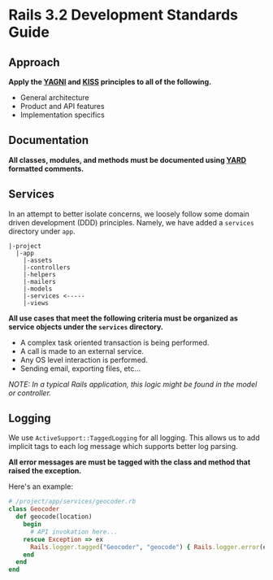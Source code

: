 # Rails 3.2 Development Standards Guide

## Approach

**Apply the [YAGNI](http://en.wikipedia.org/wiki/You_ain't_gonna_need_it) and [KISS](http://en.wikipedia.org/wiki/KISS_principle) principles to all of the following.**

* General architecture
* Product and API features
* Implementation specifics

## Documentation

**All classes, modules, and methods must be documented using [YARD](http://yardoc.org/) formatted comments.**

## Services

In an attempt to better isolate concerns, we loosely follow some domain driven development (DDD) principles.
Namely, we have added a `services` directory under `app`.

```
|-project
  |-app
    |-assets
    |-controllers
    |-helpers
    |-mailers
    |-models
    |-services <-----
    |-views
```

**All use cases that meet the following criteria must be organized as service objects under the `services` directory.**

* A complex task oriented transaction is being performed.
* A call is made to an external service.
* Any OS level interaction is performed.
* Sending email, exporting files, etc...

*NOTE: In a typical Rails application, this logic might be found in the model or controller.*

## Logging

We use `ActiveSupport::TaggedLogging` for all logging. This allows us to add implicit tags to each log message which supports better log parsing.

**All error messages are must be tagged with the class and method that raised the exception.**

Here's an example:

```ruby
# /project/app/services/geocoder.rb
class Geocoder
  def geocode(location)
    begin
      # API invokation here...
    rescue Exception => ex
      Rails.logger.tagged("Geocoder", "geocode") { Rails.logger.error(ex) }
    end
  end
end
```
